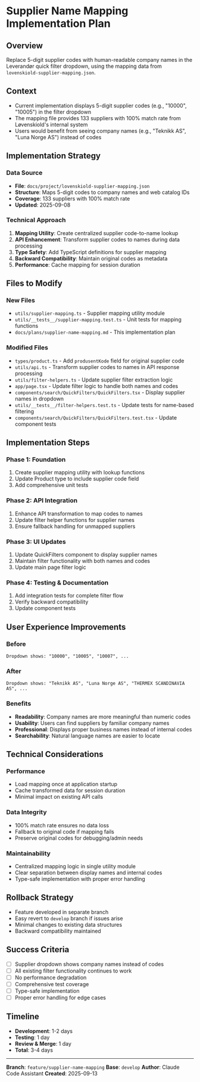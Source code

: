 # Supplier Name Mapping Implementation Plan

## Overview
Replace 5-digit supplier codes with human-readable company names in the Leverandør quick filter dropdown, using the mapping data from `lovenskiold-supplier-mapping.json`.

## Context
- Current implementation displays 5-digit supplier codes (e.g., "10000", "10005") in the filter dropdown
- The mapping file provides 133 suppliers with 100% match rate from Løvenskiold's internal system
- Users would benefit from seeing company names (e.g., "Teknikk AS", "Luna Norge AS") instead of codes

## Implementation Strategy

### Data Source
- **File**: `docs/project/lovenskiold-supplier-mapping.json`
- **Structure**: Maps 5-digit codes to company names and web catalog IDs
- **Coverage**: 133 suppliers with 100% match rate
- **Updated**: 2025-09-08

### Technical Approach

1. **Mapping Utility**: Create centralized supplier code-to-name lookup
2. **API Enhancement**: Transform supplier codes to names during data processing
3. **Type Safety**: Add TypeScript definitions for supplier mapping
4. **Backward Compatibility**: Maintain original codes as metadata
5. **Performance**: Cache mapping for session duration

## Files to Modify

### New Files
- `utils/supplier-mapping.ts` - Supplier mapping utility module
- `utils/__tests__/supplier-mapping.test.ts` - Unit tests for mapping functions
- `docs/plans/supplier-name-mapping.md` - This implementation plan

### Modified Files
- `types/product.ts` - Add `produsentKode` field for original supplier code
- `utils/api.ts` - Transform supplier codes to names in API response processing
- `utils/filter-helpers.ts` - Update supplier filter extraction logic
- `app/page.tsx` - Update filter logic to handle both names and codes
- `components/search/QuickFilters/QuickFilters.tsx` - Display supplier names in dropdown
- `utils/__tests__/filter-helpers.test.ts` - Update tests for name-based filtering
- `components/search/QuickFilters/QuickFilters.test.tsx` - Update component tests

## Implementation Steps

### Phase 1: Foundation
1. Create supplier mapping utility with lookup functions
2. Update Product type to include supplier code field
3. Add comprehensive unit tests

### Phase 2: API Integration
1. Enhance API transformation to map codes to names
2. Update filter helper functions for supplier names
3. Ensure fallback handling for unmapped suppliers

### Phase 3: UI Updates
1. Update QuickFilters component to display supplier names
2. Maintain filter functionality with both names and codes
3. Update main page filter logic

### Phase 4: Testing & Documentation
1. Add integration tests for complete filter flow
2. Verify backward compatibility
3. Update component tests

## User Experience Improvements

### Before
```
Dropdown shows: "10000", "10005", "10007", ...
```

### After  
```
Dropdown shows: "Teknikk AS", "Luna Norge AS", "THERMEX SCANDINAVIA AS", ...
```

### Benefits
- **Readability**: Company names are more meaningful than numeric codes
- **Usability**: Users can find suppliers by familiar company names
- **Professional**: Displays proper business names instead of internal codes
- **Searchability**: Natural language names are easier to locate

## Technical Considerations

### Performance
- Load mapping once at application startup
- Cache transformed data for session duration
- Minimal impact on existing API calls

### Data Integrity
- 100% match rate ensures no data loss
- Fallback to original code if mapping fails
- Preserve original codes for debugging/admin needs

### Maintainability
- Centralized mapping logic in single utility module
- Clear separation between display names and internal codes
- Type-safe implementation with proper error handling

## Rollback Strategy
- Feature developed in separate branch
- Easy revert to `develop` branch if issues arise
- Minimal changes to existing data structures
- Backward compatibility maintained

## Success Criteria
- [ ] Supplier dropdown shows company names instead of codes
- [ ] All existing filter functionality continues to work
- [ ] No performance degradation
- [ ] Comprehensive test coverage
- [ ] Type-safe implementation
- [ ] Proper error handling for edge cases

## Timeline
- **Development**: 1-2 days
- **Testing**: 1 day  
- **Review & Merge**: 1 day
- **Total**: 3-4 days

---

**Branch**: `feature/supplier-name-mapping`
**Base**: `develop`
**Author**: Claude Code Assistant
**Created**: 2025-09-13